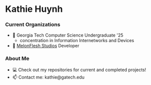 <h1>Kathie Huynh</h1>

<h3>Current Organizations</h3>
<ul>
  <li>🐝 Georgia Tech Computer Science Undergraduate '25
  <ul>
    <li>concentration in Information Internetworks and Devices</li>
  </ul>
  </li>
  <li>🍈 <a href="https://github.com/MelonFlesh">MelonFlesh Studios</a> Developer</li> 
</ul>

<h3>About Me</h3>
<ul>
  <li>💻 Check out my repositories for current and completed projects!</li>
  <li>📫 Contact me: kathie@gatech.edu</li>
</ul>
